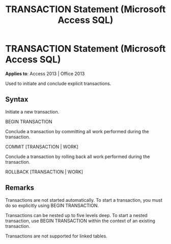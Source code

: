 ﻿---
title: TRANSACTION Statement (Microsoft Access SQL)
TOCTitle: TRANSACTION Statement (Microsoft Access SQL)
ms:assetid: 481e807d-94e4-f201-adac-d25ee89d9220
ms:mtpsurl: https://msdn.microsoft.com/library/Ff193241(v=office.15)
ms:contentKeyID: 48544614
ms.date: 09/18/2015
mtps_version: v=office.15
f1_keywords:
- jetsql40.chm5277472
f1_categories:
- Office.Version=v15
---

# TRANSACTION Statement (Microsoft Access SQL)


**Applies to**: Access 2013 | Office 2013

Used to initiate and conclude explicit transactions.

## Syntax

Initiate a new transaction.

BEGIN TRANSACTION

Conclude a transaction by committing all work performed during the transaction.

COMMIT \[TRANSACTION | WORK\]

Conclude a transaction by rolling back all work performed during the transaction.

ROLLBACK \[TRANSACTION | WORK\]

## Remarks

Transactions are not started automatically. To start a transaction, you must do so explicitly using BEGIN TRANSACTION.

Transactions can be nested up to five levels deep. To start a nested transaction, use BEGIN TRANSACTION within the context of an existing transaction.

Transactions are not supported for linked tables.

